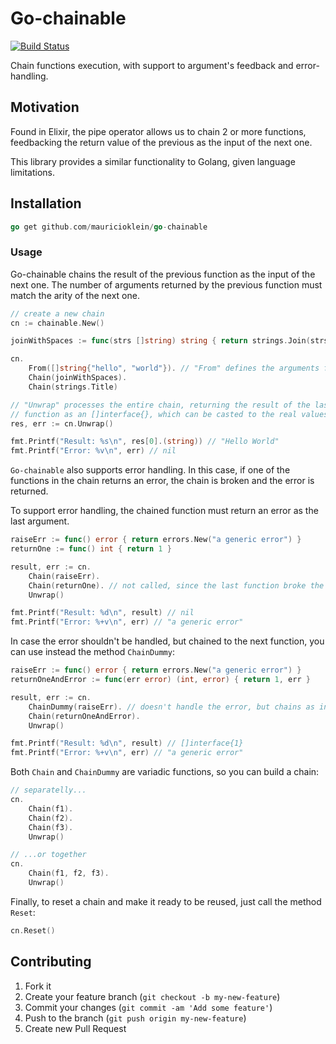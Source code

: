 # Go-chainable

[![Build Status](https://travis-ci.org/mauricioklein/go-chainable.svg?branch=master)](https://travis-ci.org/mauricioklein/go-chainable)

Chain functions execution, with support to argument's feedback and error-handling.

## Motivation

Found in Elixir, the pipe operator allows us to chain 2 or more functions, feedbacking the return value of the previous
as the input of the next one.

This library provides a similar functionality to Golang, given language limitations.

## Installation

```go
go get github.com/mauricioklein/go-chainable
```

### Usage

Go-chainable chains the result of the previous function as the input of the next one.
The number of arguments returned by the previous function must match the arity
of the next one.

```go
// create a new chain
cn := chainable.New()

joinWithSpaces := func(strs []string) string { return strings.Join(strs, " ") }

cn.
    From([]string{"hello", "world"}). // "From" defines the arguments for the first method in the chain
    Chain(joinWithSpaces).            
    Chain(strings.Title)

// "Unwrap" processes the entire chain, returning the result of the last 
// function as an []interface{}, which can be casted to the real values
res, err := cn.Unwrap()

fmt.Printf("Result: %s\n", res[0].(string)) // "Hello World"
fmt.Printf("Error: %v\n", err) // nil

```

`Go-chainable` also supports error handling. In this case, if one of the functions in the chain
returns an error, the chain is broken and the error is returned.

To support error handling, the chained function must return an error as the last argument.

```go
raiseErr := func() error { return errors.New("a generic error") }
returnOne := func() int { return 1 }

result, err := cn.
    Chain(raiseErr).
    Chain(returnOne). // not called, since the last function broke the chain
    Unwrap()

fmt.Printf("Result: %d\n", result) // nil
fmt.Printf("Error: %+v\n", err) // "a generic error"
```

In case the error shouldn't be handled, but chained to the next function, you can use instead the method `ChainDummy`:

```go
raiseErr := func() error { return errors.New("a generic error") }
returnOneAndError := func(err error) (int, error) { return 1, err }

result, err := cn.
    ChainDummy(raiseErr). // doesn't handle the error, but chains as input for the next function
    Chain(returnOneAndError).
    Unwrap()

fmt.Printf("Result: %d\n", result) // []interface{1}
fmt.Printf("Error: %+v\n", err) // "a generic error"
```

Both `Chain` and `ChainDummy` are variadic functions, so you can build a chain:

```go
// separatelly...
cn.
    Chain(f1).
    Chain(f2).
    Chain(f3).
    Unwrap()

// ...or together
cn.
    Chain(f1, f2, f3).
    Unwrap()
```

Finally, to reset a chain and make it ready to be reused, just call the method `Reset`:

```go
cn.Reset()
```

## Contributing

1. Fork it
2. Create your feature branch (`git checkout -b my-new-feature`)
3. Commit your changes (`git commit -am 'Add some feature'`)
4. Push to the branch (`git push origin my-new-feature`)
5. Create new Pull Request
